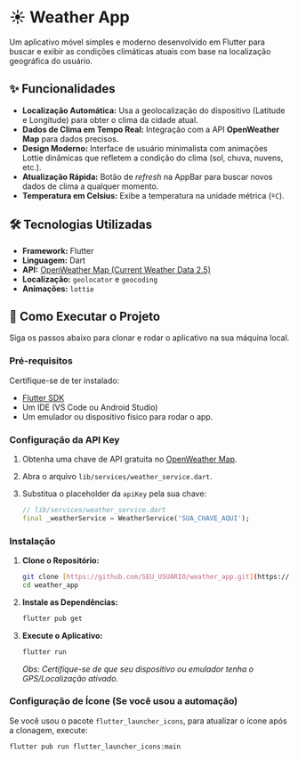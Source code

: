 # ☀️ Weather App

Um aplicativo móvel simples e moderno desenvolvido em Flutter para buscar e exibir as condições climáticas atuais com base na localização geográfica do usuário.

## ✨ Funcionalidades

* **Localização Automática:** Usa a geolocalização do dispositivo (Latitude e Longitude) para obter o clima da cidade atual.
* **Dados de Clima em Tempo Real:** Integração com a API **OpenWeather Map** para dados precisos.
* **Design Moderno:** Interface de usuário minimalista com animações Lottie dinâmicas que refletem a condição do clima (sol, chuva, nuvens, etc.).
* **Atualização Rápida:** Botão de *refresh* na AppBar para buscar novos dados de clima a qualquer momento.
* **Temperatura em Celsius:** Exibe a temperatura na unidade métrica (`ºC`).

## 🛠️ Tecnologias Utilizadas

* **Framework:** Flutter
* **Linguagem:** Dart
* **API:** [OpenWeather Map (Current Weather Data 2.5)](https://openweathermap.org/api)
* **Localização:** `geolocator` e `geocoding`
* **Animações:** `lottie`

## 🚀 Como Executar o Projeto

Siga os passos abaixo para clonar e rodar o aplicativo na sua máquina local.

### Pré-requisitos

Certifique-se de ter instalado:
* [Flutter SDK](https://flutter.dev/docs/get-started/install)
* Um IDE (VS Code ou Android Studio)
* Um emulador ou dispositivo físico para rodar o app.

### Configuração da API Key

1.  Obtenha uma chave de API gratuita no [OpenWeather Map](https://openweathermap.org/).
2.  Abra o arquivo `lib/services/weather_service.dart`.
3.  Substitua o placeholder da `apiKey` pela sua chave:

    ```dart
    // lib/services/weather_service.dart
    final _weatherService = WeatherService('SUA_CHAVE_AQUI'); 
    ```

### Instalação

1.  **Clone o Repositório:**
    ```bash
    git clone [https://github.com/SEU_USUARIO/weather_app.git](https://github.com/SEU_USUARIO/weather_app.git)
    cd weather_app
    ```

2.  **Instale as Dependências:**
    ```bash
    flutter pub get
    ```

3.  **Execute o Aplicativo:**
    ```bash
    flutter run
    ```
    *Obs: Certifique-se de que seu dispositivo ou emulador tenha o GPS/Localização ativado.*

### Configuração de Ícone (Se você usou a automação)

Se você usou o pacote `flutter_launcher_icons`, para atualizar o ícone após a clonagem, execute:

```bash
flutter pub run flutter_launcher_icons:main
